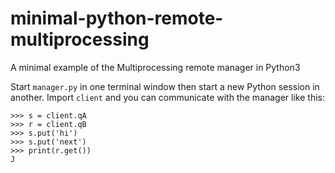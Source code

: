 # minimal-python-remote-multiprocessing
A minimal example of the Multiprocessing remote manager in Python3

Start `manager.py` in one terminal window then start a new Python session in another. 
Import `client` and you can communicate with the manager like this:

```
>>> s = client.qA
>>> r = client.qB
>>> s.put('hi')
>>> s.put('next')
>>> print(r.get())
J
```
